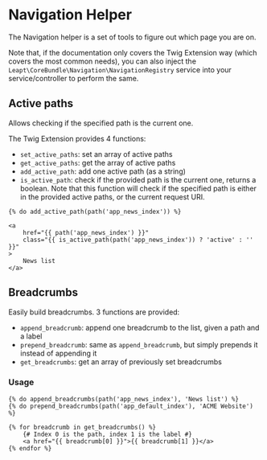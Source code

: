 # Navigation Helper

The Navigation helper is a set of tools to figure out which page you are on.

Note that, if the documentation only covers the Twig Extension way (which covers the most common needs), 
you can also inject the `Leapt\CoreBundle\Navigation\NavigationRegistry` service into your service/controller 
to perform the same.

## Active paths

Allows checking if the specified path is the current one.

The Twig Extension provides 4 functions:

- `set_active_paths`: set an array of active paths
- `get_active_paths`: get the array of active paths
- `add_active_path`: add one active path (as a string)
- `is_active_path`: check if the provided path is the current one, returns a boolean. Note that this function will check 
if the specified path is either in the provided active paths, or the current request URI.

```twig
{% do add_active_path(path('app_news_index')) %}

<a
    href="{{ path('app_news_index') }}"
    class="{{ is_active_path(path('app_news_index')) ? 'active' : '' }}"
>
    News list
</a>
```

## Breadcrumbs

Easily build breadcrumbs. 3 functions are provided:

- `append_breadcrumb`: append one breadcrumb to the list, given a path and a label
- `prepend_breadcrumb`: same as `append_breadcrumb`, but simply prepends it instead of appending it
- `get_breadcrumbs`: get an array of previously set breadcrumbs

### Usage

```twig
{% do append_breadcrumbs(path('app_news_index'), 'News list') %}
{% do prepend_breadcrumbs(path('app_default_index'), 'ACME Website') %}

{% for breadcrumb in get_breadcrumbs() %}
    {# Index 0 is the path, index 1 is the label #}
    <a href="{{ breadcrumb[0] }}">{{ breadcrumb[1] }}</a>
{% endfor %}
```
